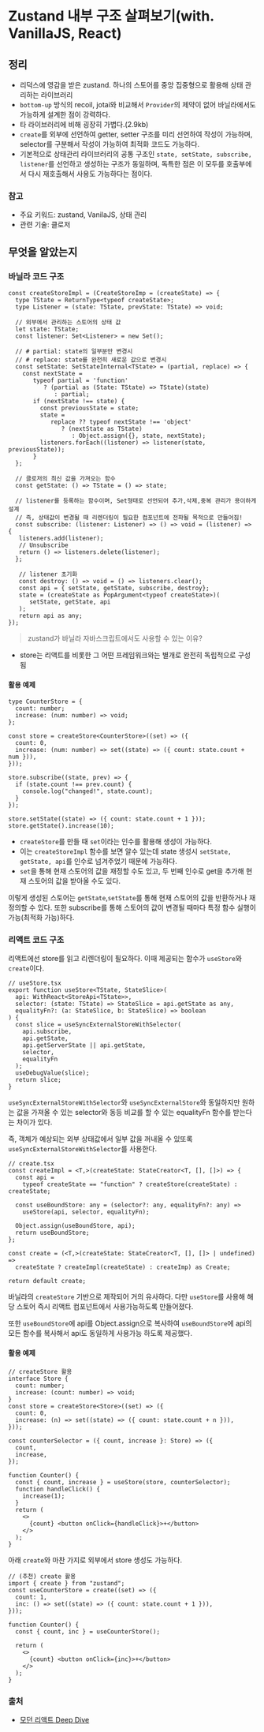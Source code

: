 # Zustand 내부 구조 살펴보기(with. VanillaJS, React)

## 정리

- 리덕스에 영감을 받은 zustand. 하나의 스토어를 중앙 집중형으로 활용해 상태 관리하는 라이브러리
- `bottom-up` 방식의 recoil, jotai와 비교해서 `Provider`의 제약이 없어 바닐라에서도 가능하게 설계한 점이 강력하다.
- 타 라이브러리에 비해 굉장히 가볍다.(2.9kb)
- `create`를 외부에 선언하여 getter, setter 구조를 미리 선언하여 작성이 가능하며, selector를 구분해서 작성이 가능하여 최적화 코드도 가능하다.
- 기본적으로 상태관리 라이브러리의 공통 구조인 `state, setState, subscribe, listener`를 선언하고 생성하는 구조가 동일하며, 독특한 점은 이 모두를 호출부에서 다시 재호출해서 사용도 가능하다는 점이다.

### 참고

- 주요 키워드: zustand, VanilaJS, 상태 관리
- 관련 기술: 클로저

## 무엇을 알았는지

### 바닐라 코드 구조

```tsx
const createStoreImpl = (CreateStoreImp = (createState) => {
  type TState = ReturnType<typeof createState>;
  type Listener = (state: TState, prevState: TState) => void;

  // 외부에서 관리하는 스토어의 상태 값
  let state: TState;
  const listener: Set<Listener> = new Set();

  // # partial: state의 일부분만 변경시
  // # replace: state를 완전히 새로운 값으로 변경시
  const setState: SetStateInternal<TState> = (partial, replace) => {
    const nextState =
       typeof partial = 'function'
          ? (partial as (State: TState) => TState)(state)
             : partial;
       if (nextState !== state) {
         const previousState = state;
         state =
            replace ?? typeof nextState !== 'object'
               ? (nextState as TState)
                  : Object.assign({}, state, nextState);
         listeners.forEach((listener) => listener(state, previousState));
       }
  };

  // 클로저의 최신 값을 가져오는 함수
  const getState: () => TState = () => state;

  // listener를 등록하는 함수이며, Set형태로 선언되어 추가,삭제,중복 관리가 용이하게 설계
  // 즉, 상태값이 변경될 때 리렌더링이 필요한 컴포넌트에 전파될 목적으로 만들어짐!
  const subscribe: (listener: Listener) => () => void = (listener) => {
   listeners.add(listener);
   // Unsubscribe
   return () => listeners.delete(listener);
  };

   // listener 초기화
   const destroy: () => void = () => listeners.clear();
   const api = { setState, getState, subscribe, destroy};
   state = (createState as PopArgument<typeof createState>)(
      setState, getState, api
   );
   return api as any;
});
```

> zustand가 바닐라 자바스크립트에서도 사용할 수 있는 이유?

- store는 리액트를 비롯한 그 어떤 프레임워크와는 별개로 완전히 독립적으로 구성됨

#### 활용 예제

```tsx
type CounterStore = {
  count: number;
  increase: (num: number) => void;
};

const store = createStore<CounterStore>((set) => ({
  count: 0,
  increase: (num: number) => set((state) => ({ count: state.count + num })),
}));

store.subscribe((state, prev) => {
  if (state.count !== prev.count) {
    console.log("changed!", state.count);
  }
});

store.setState((state) => ({ count: state.count + 1 }));
store.getState().increase(10);
```

- `createStore`를 만들 때 `set`이라는 인수를 활용해 생성이 가능하다.
- 이는 `createStoreImpl` 함수를 보면 알수 있는데 state 생성시 `setState, getState, api`를 인수로 넘겨주었기 때문에 가능하다.
- `set`을 통해 현재 스토어의 값을 재정할 수도 있고, 두 번째 인수로 get을 추가해 현재 스토어의 값을 받아올 수도 있다.

이렇게 생성된 스토어는 `getState`,`setState`를 통해 현재 스토어의 값을 반환하거나 재정의할 수 있다. 또한 subscribe를 통해 스토어의 값이 변경될 때마다 특정 함수 실행이 가능(최적화 가능)하다.

### 리액트 코드 구조

리액트에선 store를 읽고 리렌더링이 필요하다. 이때 제공되는 함수가 `useStore`와 `create`이다.

```tsx
// useStore.tsx
export function useStore<TState, StateSlice>(
  api: WithReact<StoreApi<TState>>,
  selector: (state: TState) => StateSlice = api.getState as any,
  equalityFn?: (a: StateSlice, b: StateSlice) => boolean
) {
  const slice = useSyncExternalStoreWithSelector(
    api.subscribe,
    api.getState,
    api.getServerState || api.getState,
    selector,
    equalityFn
  );
  useDebugValue(slice);
  return slice;
}
```

`useSyncExternalStoreWithSelector`와 `useSyncExternalStore`와 동일하지만 원하는 값을 가져올 수 있는 selector와 동등 비교를 할 수 있는 equalityFn 함수를 받는다는 차이가 있다.

즉, 객체가 예상되는 외부 상태값에서 일부 값을 꺼내올 수 있또록 `useSyncExternalStoreWithSelector`를 사용한다.

```tsx
// create.tsx
const createImpl = <T,>(createState: StateCreator<T, [], []>) => {
  const api =
    typeof createState == "function" ? createStore(createState) : createState;

  const useBoundStore: any = (selector?: any, equalityFn?: any) =>
    useStore(api, selector, equalityFn);

  Object.assign(useBoundStore, api);
  return useBoundStore;
};

const create = (<T,>(createState: StateCreator<T, [], []> | undefined) =>
  createState ? createImpl(createState) : createImp) as Create;

return default create;
```

바닐라의 `createStore` 기반으로 제작되어 거의 유사하다. 다만 `useStore`를 사용해 해당 스토어 즉시 리액트 컴포넌트에서 사용가능하도록 만들어졌다.

또한 `useBoundStore`에 api를 Object.assign으로 복사하여 `useBoundStore`에 api의 모든 함수를 복사해서 api도 동일하게 사용가능 하도록 제공했다.

#### 활용 예제

```tsx
// createStore 활용
interface Store {
  count: number;
  increase: (count: number) => void;
}
const store = createStore<Store>((set) => ({
  count: 0,
  increase: (n) => set((state) => ({ count: state.count + n })),
}));

const counterSelector = ({ count, increase }: Store) => ({
  count,
  increase,
});

function Counter() {
  const { count, increase } = useStore(store, counterSelector);
  function handleClick() {
    increase(1);
  }
  return (
    <>
      {count} <button onClick={handleClick}>+</button>
    </>
  );
}
```

아래 `create`와 마찬 가지로 외부에서 store 생성도 가능하다.

```tsx
// (추천) create 활용
import { create } from "zustand";
const useCounterStore = create((set) => ({
  count: 1,
  inc: () => set((state) => ({ count: state.count + 1 })),
}));

function Counter() {
  const { count, inc } = useCounterStore();

  return (
    <>
      {count} <button onClick={inc}>+</button>
    </>
  );
}
```

### 출처

- [모던 리액트 Deep Dive](https://m.yes24.com/Goods/Detail/123161563)
